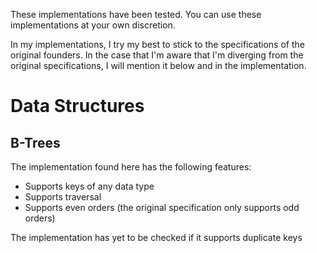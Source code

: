 These implementations have been tested. You can use these implementations at your own discretion.

In my implementations, I try my best to stick to the specifications of the original founders. In the case that I'm aware that I'm diverging from the original specifications, I will mention it below and in the implementation.

# Data Structures

## B-Trees

The implementation found here has the following features:

- Supports keys of any data type
- Supports traversal
- Supports even orders (the original specification only supports odd orders)

The implementation has yet to be checked if it supports duplicate keys
